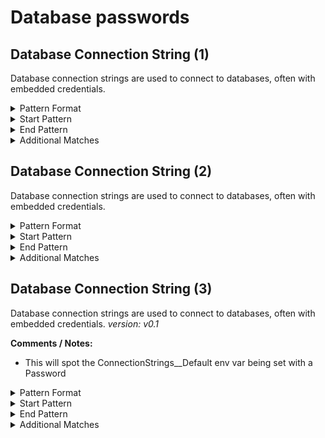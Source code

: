 <!-- WARNING: This README is generated automatically
-->
# Database passwords

## Database Connection String (1)

Database connection strings are used to connect to databases, often with embedded credentials.

<details>
<summary>Pattern Format</summary>
<p>

```regex
[^;"\x00-\x08]+
```

**Comments / Notes:**

- Current Version: v0.1
- This will spot connection strings for many databases, including MySQL, PostgreSQL, Oracle, SQL Server
- To cut FPs, we require the start of the string to be a database-specific keyword
</p>
</details>


<details>
<summary>Start Pattern</summary>
<p>

```regex
("|&quot;)(([Ss]erver|[Pp]rovider|[Dd]atabase|[Uu]ser [Ii]d|[Dd]ata [Ss]ource|[Ee]ndpoint|[Dd]efault[Ee]nd[Pp]oints[Pp]rotocol|[Aa]ccountName|[Da]ata[Ss]ource|[Aa]uthentication|[Ll]ogin|[Ii]nitial[Cc]atalog|DB|Trusted_Connection|authenticationType|DSN|[Dd]ata[Ss]ource[Nn]ame|[Ii]ntegrated[Ss]ecurity|[Ll]ocation|[Ee]ncrypt|[Ss]ystem|[Pp]rotocol|[Hh]ost|[Pp]ort|SRVR|[Dd]river|Dbq|[Ss]sl[Mm]ode|SSL|[Uu]id|DBNAME|SystemDB|[Pp]ersist [Ss]ecurity [Ii]nfo|[Cc]onnection [Tt]ype|[Dd]ata[Ss]ource[Nn]ame|[Ee]xcel [Ff]ile|[Ss]erver [Nn]ame|URL)=[^"]+;) ?([Pp]assword|[Pp]wd|[Ss]hared[Ss]ecret[Vv]alue|[Aa]ccount[Kk]ey|PW|pw|[Cc]ipher [Kk]ey|OAuth Access Token Secret)=
```

</p>
</details>
<details>
<summary>End Pattern</summary>
<p>

```regex
(;|"|&quot;)
```

</p>
</details>
<details>
<summary>Additional Matches</summary>
<p>
Add these additional matches to the [Secret Scanning Custom Pattern](https://docs.github.com/en/enterprise-cloud@latest/code-security/secret-scanning/defining-custom-patterns-for-secret-scanning#example-of-a-custom-pattern-specified-using-additional-requirements).


- Not Match: `^(%(\.\*)?s|\$[a-zA-Z_]+|<[a-zA-Z_]+>|\{[a-zA-Z_]*\}|\[[a-zA-Z_]+\]|%[A-Z_]+%|\.\*|\[\^])$`
- Not Match: `parameters\('[^']+'\)`

</p>
</details>

## Database Connection String (2)

Database connection strings are used to connect to databases, often with embedded credentials.

<details>
<summary>Pattern Format</summary>
<p>

```regex
[^;"\x00-\x08]+
```

**Comments / Notes:**

- Current Version: v0.1
- This will spot connection strings for many databases, including MySQL, PostgreSQL, Oracle, SQL Server
- To cut FPs, we require part of the string after the password to be a database-specific keyword
</p>
</details>


<details>
<summary>Start Pattern</summary>
<p>

```regex
(?i)("|&quot;)([Pp]assword|[Pp]wd|[Ss]hared[Ss]ecret[Vv]alue|[Aa]ccount[Kk]ey|PW|pw|[Cc]ipher [Kk]ey|OAuth Access Token Secret)=
```

</p>
</details>
<details>
<summary>End Pattern</summary>
<p>

```regex
("|&quot;);[^";]* ?([Ss]erver|[Pp]rovider|[Dd]atabase|[Uu]ser [Ii]d|[Dd]ata [Ss]ource|[Ee]ndpoint|[Dd]efault[Ee]nd[Pp]oints[Pp]rotocol|[Aa]ccountName|[Da]ata[Ss]ource|[Aa]uthentication|[Ll]ogin|[Ii]nitial[Cc]atalog|DB|Trusted_Connection|authenticationType|DSN|[Dd]ata[Ss]ource[Nn]ame|[Ii]ntegrated[Ss]ecurity|[Ll]ocation|[Ee]ncrypt|[Ss]ystem|[Pp]rotocol|[Hh]ost|[Pp]ort|SRVR|[Dd]river|Dbq|[Ss]sl[Mm]ode|SSL|[Uu]id|DBNAME|SystemDB|[Pp]ersist [Ss]ecurity [Ii]nfo|[Cc]onnection [Tt]ype|[Dd]ata[Ss]ource[Nn]ame|[Ee]xcel [Ff]ile|[Ss]erver [Nn]ame|URL)=
```

</p>
</details>
<details>
<summary>Additional Matches</summary>
<p>
Add these additional matches to the [Secret Scanning Custom Pattern](https://docs.github.com/en/enterprise-cloud@latest/code-security/secret-scanning/defining-custom-patterns-for-secret-scanning#example-of-a-custom-pattern-specified-using-additional-requirements).


- Not Match: `^(%(\.\*)?s|\$[a-zA-Z_]+|<[a-zA-Z_]+>|\{[a-zA-Z_]+\}|\[[a-zA-Z_]+\]|%[A-Z_]+%|\.\*)$`
- Not Match: `parameters\('[^']+'\)`

</p>
</details>

## Database Connection String (3)


Database connection strings are used to connect to databases, often with embedded credentials.
*version: v0.1*

**Comments / Notes:**

- This will spot the ConnectionStrings__Default env var being set with a Password

<details>
<summary>Pattern Format</summary>
<p>

```regex
[^;\r\n"'\x00-\x08]+
```

</p>
</details>

<details>
<summary>Start Pattern</summary>
<p>

```regex
(\A|\b)ConnectionStrings__Default=[^\r\n]*([Pp]assword|[Pp]wd|[Ss]hared[Ss]ecret[Vv]alue|[Aa]ccount[Kk]ey|PW|pw|[Cc]ipher [Kk]ey|OAuth Access Token Secret)=
```

</p>
</details><details>
<summary>End Pattern</summary>
<p>

```regex
([;\n]|\z)
```

</p>
</details>
<details>
<summary>Additional Matches</summary>
<p>
Add these additional matches to the [Secret Scanning Custom Pattern](https://docs.github.com/en/enterprise-cloud@latest/code-security/secret-scanning/defining-custom-patterns-for-secret-scanning#example-of-a-custom-pattern-specified-using-additional-requirements).


- Not Match: `^(%(\.\*)?s|\$[a-zA-Z_]+|<[a-zA-Z_]+>|\$?\{[a-zA-Z_]+\}|\[[a-zA-Z_]+\]|%[A-Z_]+%|\.\*)$`

</p>
</details>